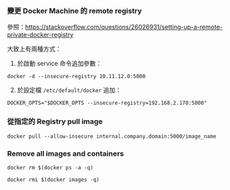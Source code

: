 ### 變更 Docker Machine 的 remote registry

參照：https://stackoverflow.com/questions/26026931/setting-up-a-remote-private-docker-registry

大致上有兩種方式：

1. 於啟動 service 命令追加參數：

```console
docker -d --insecure-registry 10.11.12.0:5000
```

2. 於設定檔 `/etc/default/docker` 追加：

```
DOCKER_OPTS="$DOCKER_OPTS --insecure-registry=192.168.2.170:5000"
```


### 從指定的 Registry pull image

```console
docker pull --allow-insecure internal.company.domain:5000/image_name
```


### Remove all images and containers

```console
docker rm $(docker ps -a -q)
```

```console
docker rmi $(docker images -q)
```
